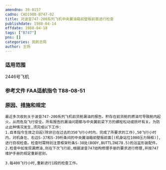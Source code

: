 ```yaml
---
amendno: 39-0157  
cadno: CAD1988-B747-02  
title: 对波音747-200系列飞机中央翼油箱前壁板前面进行检查  
publishdate: 1988-04-14  
effdate: 1988-04-18  
tags: ["B747"]  
pns: []  
categories: 民航总局  
author: 王扬  
---
```

  
### 适用范围  
2446号飞机  
  
<!--more-->  
### 参考文件    FAA适航指令 T88-08-51  
  
### 原因、措施和规定  
    最近多次收到关于波音747-200系列飞机前货舱漏油的报告。积存在前货舱的燃油可导致舱内起火，从而危及飞行安全。所有报告的漏油问题都与中央翼前梁下方的螺栓松动或损坏有关。为防止此种情况发生,须完成以下工作:  
    1.自本指令生效之日起(除非已在过去的350飞行小时内，完成了所要求的工作),50飞行小时内，对机身左、右边S-37和S-39桁条间的中央翼油箱前壁板前面[(机身站位1000压力隔框)],进行目视检查。检查时需特别注意框架桁条S-38处(BODY,BUTTLINE78.5)的浴盆形装配件。  
    2.检查中如发现漏燃油,则在下次飞行前,根据波音747结构修理手册的要求进行修理,并按747维护手册的规定重新密封。  
  
    3.每400飞行小时,重新进行1段的检查工作。  
  
